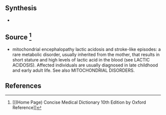 ## Synthesis
- 
## Source [^1]
- mitochondrial encephalopathy lactic acidosis and stroke-like episodes: a rare metabolic disorder, usually inherited from the mother, that results in short stature and high levels of lactic acid in the blood (see LACTIC ACIDOSIS). Affected individuals are usually diagnosed in late childhood and early adult life. See also MITOCHONDRIAL DISORDERS.
## References

[^1]: [[(Home Page) Concise Medical Dictionary 10th Edition by Oxford Reference]]